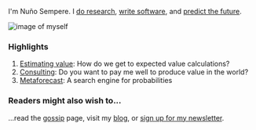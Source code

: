 I'm Nu&#xF1;o Sempere. I [do research](https://quantifieduncertainty.org/), [write software](https://github.com/NunoSempere/), and [predict the future](https://samotsvety.org/).

<img src="https://images.nunosempere.com/top/me.jpg" alt="image of myself" class="img-frontpage-center"> 

### Highlights

1. [Estimating value](https://forum.effectivealtruism.org/s/AbrRsXM2PrCrPShuZ): How do we get to expected value calculations?
2. [Consulting](https://nunosempere.com/consulting/): Do you want to pay me well to produce value in the world?
3. [Metaforecast](https://metaforecast.org/): A search engine for probabilities

### Readers might also wish to...

...read the [gossip](/gossip) page, visit my [blog](/blog), or [sign up for my newsletter](/.subscribe).
